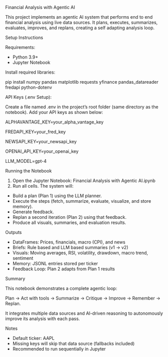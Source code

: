 Financial Analysis with Agentic AI

This project implements an agentic AI system that performs end to end financial analysis using live data sources. It plans, executes, summarizes, evaluates, improves, and replans, creating a self adapting analysis loop.

  
Setup Instructions

Requirements:

* Python 3.9+
* Jupyter Notebook

Install required libraries:

pip install numpy pandas matplotlib requests yfinance pandas_datareader fredapi python-dotenv


  

API Keys (.env Setup):

Create a file named .env in the project’s root folder (same directory as the notebook).
Add your API keys as shown below:

ALPHAVANTAGE_KEY=your_alpha_vantage_key

FREDAPI_KEY=your_fred_key

NEWSAPI_KEY=your_newsapi_key

OPENAI_API_KEY=your_openai_key

LLM_MODEL=gpt-4



  
Running the Notebook

1. Open the Jupyter Notebook:
Financial Analysis with Agentic AI.ipynb
2. Run all cells. The system will:
* Build a plan (Plan 1) using the LLM planner.
* Execute the steps (fetch, summarize, evaluate, visualize, and store memory).
* Generate feedback.
* Replan a second iteration (Plan 2) using that feedback.
* Produce all visuals, summaries, and evaluation results.


  

Outputs

* DataFrames: Prices, financials, macro (CPI), and news
* Briefs: Rule based and LLM based summaries (v1 → v2)
* Visuals: Moving averages, RSI, volatility, drawdown, macro trend, sentiment
* Memory: JSONL entries stored per ticker
* Feedback Loop: Plan 2 adapts from Plan 1 results


  

Summary

This notebook demonstrates a complete agentic loop:

Plan → Act with tools → Summarize → Critique → Improve → Remember → Replan.

It integrates multiple data sources and AI-driven reasoning to autonomously improve its analysis with each pass.


  

Notes

* Default ticker: AAPL
* Missing keys will skip that data source (fallbacks included)
* Recommended to run sequentially in Jupyter

